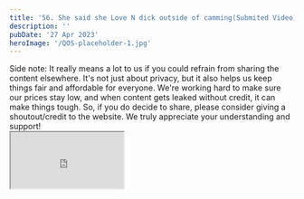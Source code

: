 ```yaml
---
title: '56. She said she Love N dick outside of camming(Submited Video)'
description: ''
pubDate: '27 Apr 2023'
heroImage: '/QOS-placeholder-1.jpg'
---
```

<div class="video_paragraph_header"> Side note: It really means a lot to us if you could refrain from sharing the content elsewhere. It's not just about privacy, but it also helps us keep things fair and affordable for everyone. We're working hard to make sure our prices stay low, and when content gets leaked without credit, it can make things tough. So, if you do decide to share, please consider giving a shoutout/credit to the website. We truly appreciate your understanding and support!</div>

<iframe src="https://drive.google.com/file/d/16ToToba0PGSzAegSRvaV3jBEucRcPaQA/preview" width="200" height="100" allow="autoplay" allowfullscreen="allowfullscreen"></iframe>

<br>
<br>
<!---<a class="read_more" href="https://drive.google.com/file/d/16ToToba0PGSzAegSRvaV3jBEucRcPaQA/view?usp=sharing">Download</a>--->